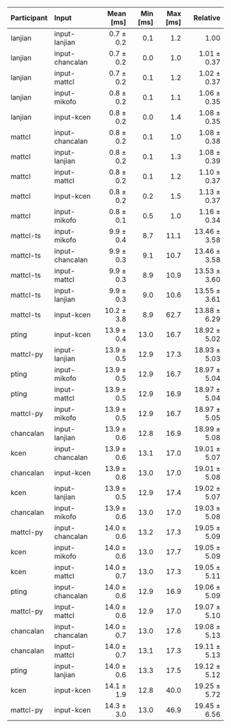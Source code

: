 | Participant | Input | Mean [ms] | Min [ms] | Max [ms] | Relative |
|:---|:---|---:|---:|---:|---:|
| lanjian | input-lanjian | 0.7 ± 0.2 | 0.1 | 1.2 | 1.00 |
| lanjian | input-chancalan | 0.7 ± 0.2 | 0.0 | 1.0 | 1.01 ± 0.37 |
| lanjian | input-mattcl | 0.7 ± 0.2 | 0.1 | 1.2 | 1.02 ± 0.37 |
| lanjian | input-mikofo | 0.8 ± 0.2 | 0.1 | 1.1 | 1.06 ± 0.35 |
| lanjian | input-kcen | 0.8 ± 0.2 | 0.0 | 1.4 | 1.08 ± 0.35 |
| mattcl | input-chancalan | 0.8 ± 0.2 | 0.1 | 1.0 | 1.08 ± 0.38 |
| mattcl | input-lanjian | 0.8 ± 0.2 | 0.1 | 1.3 | 1.08 ± 0.39 |
| mattcl | input-mattcl | 0.8 ± 0.2 | 0.1 | 1.2 | 1.10 ± 0.37 |
| mattcl | input-kcen | 0.8 ± 0.2 | 0.2 | 1.5 | 1.13 ± 0.37 |
| mattcl | input-mikofo | 0.8 ± 0.1 | 0.5 | 1.0 | 1.16 ± 0.34 |
| mattcl-ts | input-mikofo | 9.9 ± 0.4 | 8.7 | 11.1 | 13.46 ± 3.58 |
| mattcl-ts | input-chancalan | 9.9 ± 0.3 | 9.1 | 10.7 | 13.46 ± 3.58 |
| mattcl-ts | input-mattcl | 9.9 ± 0.3 | 8.9 | 10.9 | 13.53 ± 3.60 |
| mattcl-ts | input-lanjian | 9.9 ± 0.3 | 9.0 | 10.6 | 13.55 ± 3.61 |
| mattcl-ts | input-kcen | 10.2 ± 3.8 | 8.9 | 62.7 | 13.88 ± 6.29 |
| pting | input-kcen | 13.9 ± 0.4 | 13.0 | 16.7 | 18.92 ± 5.02 |
| mattcl-py | input-lanjian | 13.9 ± 0.5 | 12.9 | 17.3 | 18.93 ± 5.03 |
| pting | input-mikofo | 13.9 ± 0.5 | 12.9 | 16.7 | 18.97 ± 5.04 |
| pting | input-mattcl | 13.9 ± 0.5 | 12.9 | 16.9 | 18.97 ± 5.04 |
| mattcl-py | input-mikofo | 13.9 ± 0.5 | 12.9 | 16.7 | 18.97 ± 5.05 |
| chancalan | input-lanjian | 13.9 ± 0.6 | 12.8 | 16.9 | 18.99 ± 5.08 |
| kcen | input-chancalan | 13.9 ± 0.6 | 13.1 | 17.0 | 19.01 ± 5.07 |
| chancalan | input-kcen | 13.9 ± 0.6 | 13.0 | 17.0 | 19.01 ± 5.08 |
| kcen | input-lanjian | 13.9 ± 0.5 | 12.9 | 17.4 | 19.02 ± 5.07 |
| chancalan | input-mikofo | 13.9 ± 0.6 | 13.0 | 17.0 | 19.03 ± 5.08 |
| mattcl-py | input-chancalan | 14.0 ± 0.6 | 13.2 | 17.3 | 19.05 ± 5.09 |
| kcen | input-mikofo | 14.0 ± 0.6 | 13.0 | 17.7 | 19.05 ± 5.09 |
| kcen | input-mattcl | 14.0 ± 0.7 | 13.0 | 17.3 | 19.05 ± 5.11 |
| pting | input-chancalan | 14.0 ± 0.6 | 12.9 | 16.9 | 19.06 ± 5.09 |
| mattcl-py | input-mattcl | 14.0 ± 0.6 | 12.9 | 17.0 | 19.07 ± 5.10 |
| chancalan | input-chancalan | 14.0 ± 0.7 | 13.0 | 17.6 | 19.08 ± 5.13 |
| chancalan | input-mattcl | 14.0 ± 0.7 | 13.1 | 17.3 | 19.11 ± 5.13 |
| pting | input-lanjian | 14.0 ± 0.6 | 13.3 | 17.5 | 19.12 ± 5.12 |
| kcen | input-kcen | 14.1 ± 1.9 | 12.8 | 40.0 | 19.25 ± 5.72 |
| mattcl-py | input-kcen | 14.3 ± 3.0 | 13.0 | 46.9 | 19.45 ± 6.56 |
